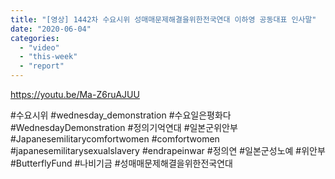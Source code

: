 ```yaml
---
title: "[영상] 1442차 수요시위 성매매문제해결을위한전국연대 이하영 공동대표 인사말"
date: "2020-06-04"
categories: 
  - "video"
  - "this-week"
  - "report"
---
```


https://youtu.be/Ma-Z6ruAJUU

#수요시위 #wednesday\_demonstration #수요일은평화다 #WednesdayDemonstration #정의기억연대 #일본군위안부 #Japanesemilitarycomfortwomen #comfortwomen #japanesemilitarysexualslavery #endrapeinwar #정의연 #일본군성노예 #위안부 #ButterflyFund #나비기금 #성매매문제해결을위한전국연대
